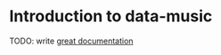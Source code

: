 # Introduction to data-music

TODO: write [great documentation](http://jacobian.org/writing/great-documentation/what-to-write/)
